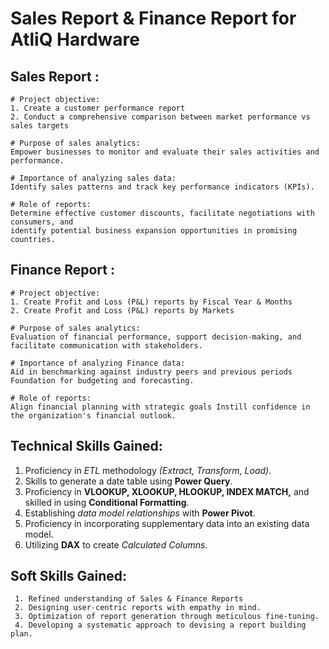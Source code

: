 # Sales Report & Finance Report for AtliQ Hardware
## Sales Report :
    
    # Project objective:
    1. Create a customer performance report
    2. Conduct a comprehensive comparison between market performance vs sales targets

    # Purpose of sales analytics: 
    Empower businesses to monitor and evaluate their sales activities and performance.

    # Importance of analyzing sales data:
    Identify sales patterns and track key performance indicators (KPIs).

    # Role of reports: 
    Determine effective customer discounts, facilitate negotiations with consumers, and 
    identify potential business expansion opportunities in promising countries.

## Finance Report :
    # Project objective:
    1. Create Profit and Loss (P&L) reports by Fiscal Year & Months
    2. Create Profit and Loss (P&L) reports by Markets

    # Purpose of sales analytics: 
    Evaluation of financial performance, support decision-making, and facilitate communication with stakeholders.

    # Importance of analyzing Finance data: 
    Aid in benchmarking against industry peers and previous periods Foundation for budgeting and forecasting.

    # Role of reports: 
    Align financial planning with strategic goals Instill confidence in the organization's financial outlook.

## Technical Skills Gained:
1. Proficiency in *ETL* methodology *(Extract, Transform, Load)*.
2. Skills to generate a date table using **Power Query**.
3. Proficiency in **VLOOKUP, XLOOKUP, HLOOKUP, INDEX MATCH,** and skilled in using **Conditional Formatting**.
4. Establishing *data model relationships* with **Power Pivot**.
5. Proficiency in incorporating supplementary data into an existing data model.
6. Utilizing **DAX** to create *Calculated Columns*.

## Soft Skills Gained:
     1. Refined understanding of Sales & Finance Reports
     2. Designing user-centric reports with empathy in mind.
     3. Optimization of report generation through meticulous fine-tuning.
     4. Developing a systematic approach to devising a report building plan.

